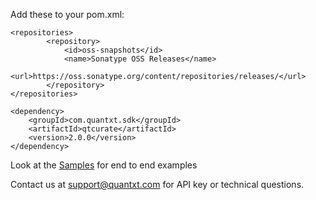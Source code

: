 Add these to your pom.xml:

```
<repositories>
        <repository>
            <id>oss-snapshots</id>
            <name>Sonatype OSS Releases</name>
            <url>https://oss.sonatype.org/content/repositories/releases/</url>
        </repository>
</repositories>

<dependency>
    <groupId>com.quantxt.sdk</groupId>
    <artifactId>qtcurate</artifactId>
    <version>2.0.0</version>
</dependency>
```


Look at the [Samples](src/main/java/com/quantxt/sdk/sample) for end to end examples

Contact us at <support@quantxt.com> for API key or technical questions.

